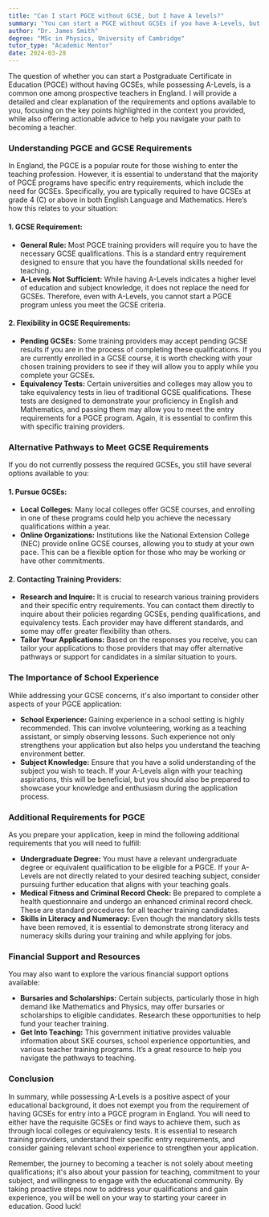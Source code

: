 ```yaml
---
title: "Can I start PGCE without GCSE, but I have A levels?"
summary: "You can start a PGCE without GCSEs if you have A-Levels, but check specific requirements from your chosen institution for eligibility."
author: "Dr. James Smith"
degree: "MSc in Physics, University of Cambridge"
tutor_type: "Academic Mentor"
date: 2024-03-28
---
```


The question of whether you can start a Postgraduate Certificate in Education (PGCE) without having GCSEs, while possessing A-Levels, is a common one among prospective teachers in England. I will provide a detailed and clear explanation of the requirements and options available to you, focusing on the key points highlighted in the context you provided, while also offering actionable advice to help you navigate your path to becoming a teacher.

### Understanding PGCE and GCSE Requirements

In England, the PGCE is a popular route for those wishing to enter the teaching profession. However, it is essential to understand that the majority of PGCE programs have specific entry requirements, which include the need for GCSEs. Specifically, you are typically required to have GCSEs at grade 4 (C) or above in both English Language and Mathematics. Here’s how this relates to your situation:

#### 1. **GCSE Requirement:**

- **General Rule:** Most PGCE training providers will require you to have the necessary GCSE qualifications. This is a standard entry requirement designed to ensure that you have the foundational skills needed for teaching.
- **A-Levels Not Sufficient:** While having A-Levels indicates a higher level of education and subject knowledge, it does not replace the need for GCSEs. Therefore, even with A-Levels, you cannot start a PGCE program unless you meet the GCSE criteria.

#### 2. **Flexibility in GCSE Requirements:**

- **Pending GCSEs:** Some training providers may accept pending GCSE results if you are in the process of completing these qualifications. If you are currently enrolled in a GCSE course, it is worth checking with your chosen training providers to see if they will allow you to apply while you complete your GCSEs.
- **Equivalency Tests:** Certain universities and colleges may allow you to take equivalency tests in lieu of traditional GCSE qualifications. These tests are designed to demonstrate your proficiency in English and Mathematics, and passing them may allow you to meet the entry requirements for a PGCE program. Again, it is essential to confirm this with specific training providers.

### Alternative Pathways to Meet GCSE Requirements

If you do not currently possess the required GCSEs, you still have several options available to you:

#### 1. **Pursue GCSEs:**

- **Local Colleges:** Many local colleges offer GCSE courses, and enrolling in one of these programs could help you achieve the necessary qualifications within a year.
- **Online Organizations:** Institutions like the National Extension College (NEC) provide online GCSE courses, allowing you to study at your own pace. This can be a flexible option for those who may be working or have other commitments.

#### 2. **Contacting Training Providers:**

- **Research and Inquire:** It is crucial to research various training providers and their specific entry requirements. You can contact them directly to inquire about their policies regarding GCSEs, pending qualifications, and equivalency tests. Each provider may have different standards, and some may offer greater flexibility than others.
- **Tailor Your Applications:** Based on the responses you receive, you can tailor your applications to those providers that may offer alternative pathways or support for candidates in a similar situation to yours.

### The Importance of School Experience

While addressing your GCSE concerns, it's also important to consider other aspects of your PGCE application:

- **School Experience:** Gaining experience in a school setting is highly recommended. This can involve volunteering, working as a teaching assistant, or simply observing lessons. Such experience not only strengthens your application but also helps you understand the teaching environment better.
- **Subject Knowledge:** Ensure that you have a solid understanding of the subject you wish to teach. If your A-Levels align with your teaching aspirations, this will be beneficial, but you should also be prepared to showcase your knowledge and enthusiasm during the application process.

### Additional Requirements for PGCE

As you prepare your application, keep in mind the following additional requirements that you will need to fulfill:

- **Undergraduate Degree:** You must have a relevant undergraduate degree or equivalent qualification to be eligible for a PGCE. If your A-Levels are not directly related to your desired teaching subject, consider pursuing further education that aligns with your teaching goals.
- **Medical Fitness and Criminal Record Check:** Be prepared to complete a health questionnaire and undergo an enhanced criminal record check. These are standard procedures for all teacher training candidates.
- **Skills in Literacy and Numeracy:** Even though the mandatory skills tests have been removed, it is essential to demonstrate strong literacy and numeracy skills during your training and while applying for jobs.

### Financial Support and Resources

You may also want to explore the various financial support options available:

- **Bursaries and Scholarships:** Certain subjects, particularly those in high demand like Mathematics and Physics, may offer bursaries or scholarships to eligible candidates. Research these opportunities to help fund your teacher training.
- **Get Into Teaching:** This government initiative provides valuable information about SKE courses, school experience opportunities, and various teacher training programs. It’s a great resource to help you navigate the pathways to teaching.

### Conclusion

In summary, while possessing A-Levels is a positive aspect of your educational background, it does not exempt you from the requirement of having GCSEs for entry into a PGCE program in England. You will need to either have the requisite GCSEs or find ways to achieve them, such as through local colleges or equivalency tests. It is essential to research training providers, understand their specific entry requirements, and consider gaining relevant school experience to strengthen your application.

Remember, the journey to becoming a teacher is not solely about meeting qualifications; it's also about your passion for teaching, commitment to your subject, and willingness to engage with the educational community. By taking proactive steps now to address your qualifications and gain experience, you will be well on your way to starting your career in education. Good luck!
    